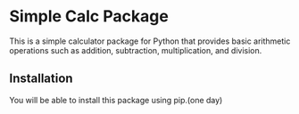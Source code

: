 # Simple Calc Package

This is a simple calculator package for Python that provides basic arithmetic operations such as addition, subtraction, multiplication, and division.

## Installation

You will be able to install this package using pip.(one day)